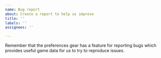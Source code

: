 ```yaml
---
name: Bug report
about: Create a report to help us improve
title: ''
labels: ''
assignees: ''

---
```


Remember that the preferences gear has a feature for reporting bugs which provides useful game data for us to try to reproduce issues.
